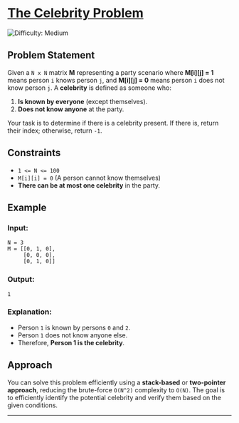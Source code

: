 # [The Celebrity Problem](https://www.geeksforgeeks.org/problems/the-celebrity-problem/1)

![Difficulty: Medium](https://camo.githubusercontent.com/176ec7c488abb3e7a96dcbd9e6be47ba062d84e8a79dbdc3497d1aed1439811a/68747470733a2f2f696d672e736869656c64732e696f2f62616467652f446966666963756c74792d4d656469756d2d6f72616e6765)

## Problem Statement
Given a `N x N` matrix **M** representing a party scenario where **M[i][j] = 1** means person `i` knows person `j`, and **M[i][j] = 0** means person `i` does not know person `j`. A **celebrity** is defined as someone who:

1. **Is known by everyone** (except themselves).
2. **Does not know anyone** at the party.

Your task is to determine if there is a celebrity present. If there is, return their index; otherwise, return `-1`.

## Constraints
- `1 <= N <= 100`
- `M[i][i] = 0` (A person cannot know themselves)
- **There can be at most one celebrity** in the party.

## Example
### **Input:**
```
N = 3
M = [[0, 1, 0],
     [0, 0, 0],
     [0, 1, 0]]
```
### **Output:**
```
1
```
### **Explanation:**
- Person `1` is known by persons `0` and `2`.
- Person `1` does not know anyone else.
- Therefore, **Person 1 is the celebrity**.

## Approach
You can solve this problem efficiently using a **stack-based** or **two-pointer approach**, reducing the brute-force `O(N^2)` complexity to `O(N)`. The goal is to efficiently identify the potential celebrity and verify them based on the given conditions.

---

